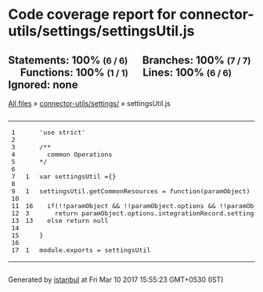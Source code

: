 <!doctype html>
<html lang="en">
<head>
    <title>Code coverage report for connector-utils/settings/settingsUtil.js</title>
    <meta charset="utf-8">
    <link rel="stylesheet" href="../../prettify.css">
    <link rel="stylesheet" href="../../base.css">
    <style type='text/css'>
        div.coverage-summary .sorter {
            background-image: url(../../sort-arrow-sprite.png);
        }
    </style>
</head>
<body>
<div class="header high">
    <h1>Code coverage report for <span class="entity">connector-utils/settings/settingsUtil.js</span></h1>
    <h2>
        Statements: <span class="metric">100% <small>(6 / 6)</small></span> &nbsp;&nbsp;&nbsp;&nbsp;
        Branches: <span class="metric">100% <small>(7 / 7)</small></span> &nbsp;&nbsp;&nbsp;&nbsp;
        Functions: <span class="metric">100% <small>(1 / 1)</small></span> &nbsp;&nbsp;&nbsp;&nbsp;
        Lines: <span class="metric">100% <small>(6 / 6)</small></span> &nbsp;&nbsp;&nbsp;&nbsp;
        Ignored: <span class="metric"><span class="ignore-none">none</span></span> &nbsp;&nbsp;&nbsp;&nbsp;
    </h2>
    <div class="path"><a href="../../index.html">All files</a> &#187; <a href="index.html">connector-utils/settings/</a> &#187; settingsUtil.js</div>
</div>
<div class="body">
<pre><table class="coverage">
<tr><td class="line-count">1
2
3
4
5
6
7
8
9
10
11
12
13
14
15
16
17</td><td class="line-coverage"><span class="cline-any cline-neutral">&nbsp;</span>
<span class="cline-any cline-neutral">&nbsp;</span>
<span class="cline-any cline-neutral">&nbsp;</span>
<span class="cline-any cline-neutral">&nbsp;</span>
<span class="cline-any cline-neutral">&nbsp;</span>
<span class="cline-any cline-neutral">&nbsp;</span>
<span class="cline-any cline-yes">1</span>
<span class="cline-any cline-neutral">&nbsp;</span>
<span class="cline-any cline-yes">1</span>
<span class="cline-any cline-neutral">&nbsp;</span>
<span class="cline-any cline-yes">16</span>
<span class="cline-any cline-yes">3</span>
<span class="cline-any cline-yes">13</span>
<span class="cline-any cline-neutral">&nbsp;</span>
<span class="cline-any cline-neutral">&nbsp;</span>
<span class="cline-any cline-neutral">&nbsp;</span>
<span class="cline-any cline-yes">1</span></td><td class="text"><pre class="prettyprint lang-js">'use strict'
&nbsp;
/**
  common Operations
*/
&nbsp;
var settingsUtil ={}
&nbsp;
settingsUtil.getCommonResources = function(paramObject) {
&nbsp;
  if(!!paramObject &amp;&amp; !!paramObject.options &amp;&amp; !!paramObject.options.integrationRecord &amp;&amp; !!paramObject.options.integrationRecord.settings &amp;&amp; !!paramObject.options.integrationRecord.settings.commonresources)
    return paramObject.options.integrationRecord.settings.commonresources
  else return null
&nbsp;
}
&nbsp;
module.exports = settingsUtil</pre></td></tr>
</table></pre>

</div>
<div class="footer">
    <div class="meta">Generated by <a href="http://istanbul-js.org/" target="_blank">istanbul</a> at Fri Mar 10 2017 15:55:23 GMT+0530 (IST)</div>
</div>
<script src="../../prettify.js"></script>
<script>
window.onload = function () {
        if (typeof prettyPrint === 'function') {
            prettyPrint();
        }
};
</script>
<script src="../../sorter.js"></script>
</body>
</html>
